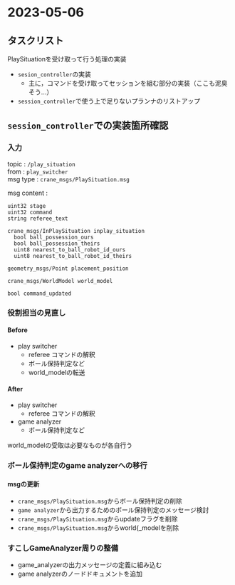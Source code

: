 # 2023-05-06

## タスクリスト

PlaySituationを受け取って行う処理の実装

- `sesion_controller`の実装
    - 主に，コマンドを受け取ってセッションを組む部分の実装（ここも泥臭そう...）
- `session_controller`で使う上で足りないプランナのリストアップ


## `session_controller`での実装箇所確認

### 入力

topic : `/play_situation`  
from : `play_switcher`  
msg type :  `crane_msgs/PlaySituation.msg`

msg content : 

```text
uint32 stage
uint32 command
string referee_text

crane_msgs/InPlaySituation inplay_situation
  bool ball_possession_ours
  bool ball_possession_theirs
  uint8 nearest_to_ball_robot_id_ours
  uint8 nearest_to_ball_robot_id_theirs

geometry_msgs/Point placement_position

crane_msgs/WorldModel world_model

bool command_updated
```

### 役割担当の見直し

#### Before
- play switcher
  - referee コマンドの解釈
  - ボール保持判定など
  - world_modelの転送

#### After
- play switcher
  - referee コマンドの解釈
- game analyzer
  - ボール保持判定など

world_modelの受取は必要なものが各自行う

### ボール保持判定のgame analyzerへの移行

#### msgの更新

- `crane_msgs/PlaySituation.msg`からボール保持判定の削除
- `game analyzer`から出力するためのボール保持判定のメッセージ検討
- `crane_msgs/PlaySituation.msg`からupdateフラグを削除
- `crane_msgs/PlaySituation.msg`からworld{_modelを削除

### すこしGameAnalyzer周りの整備

- game_analyzerの出力メッセージの定義に組み込む
- game analyzerのノードドキュメントを追加


